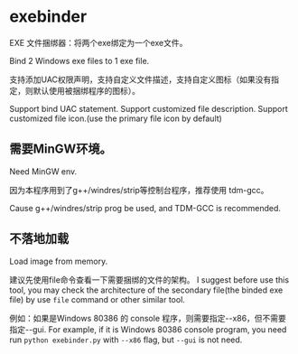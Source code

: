 # exebinder

EXE 文件捆绑器：将两个exe绑定为一个exe文件。

Bind 2 Windows exe files to 1 exe file.

支持添加UAC权限声明，支持自定义文件描述，支持自定义图标（如果没有指定，则默认使用被捆绑程序的图标）。

Support bind UAC statement. Support customized file description. Support customized file icon.(use the primary file icon by default)


## 需要MinGW环境。
Need MinGW env. 

因为本程序用到了g++/windres/strip等控制台程序，推荐使用 tdm-gcc。

Cause g++/windres/strip prog be used, and TDM-GCC is recommended.

## 不落地加载
Load image from memory.

建议先使用file命令查看一下需要捆绑的文件的架构。
I suggest before use this tool, you may check the architecture of the secondary file(the binded exe file) by use `file` command or other similar tool.

例如：如果是Windows 80386 的 console 程序，则需要指定--x86，但不需要指定--gui.
For example, if it is Windows 80386 console program, you need run `python exebinder.py` with `--x86` flag, but `--gui` is not need.
